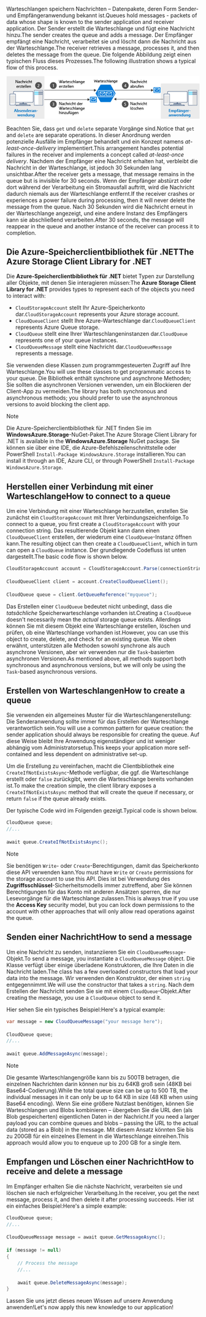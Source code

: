 <span data-ttu-id="bac20-101">Warteschlangen speichern Nachrichten – Datenpakete, deren Form Sender- und Empfängeranwendung bekannt ist.</span><span class="sxs-lookup"><span data-stu-id="bac20-101">Queues hold messages - packets of data whose shape is known to the sender application and receiver application.</span></span> <span data-ttu-id="bac20-102">Der Sender erstellt die Warteschlange und fügt eine Nachricht hinzu.</span><span class="sxs-lookup"><span data-stu-id="bac20-102">The sender creates the queue and adds a message.</span></span> <span data-ttu-id="bac20-103">Der Empfänger empfängt eine Nachricht, verarbeitet sie und löscht dann die Nachricht aus der Warteschlange.</span><span class="sxs-lookup"><span data-stu-id="bac20-103">The receiver retrieves a message, processes it, and then deletes the message from the queue.</span></span> <span data-ttu-id="bac20-104">Die folgende Abbildung zeigt einen typischen Fluss dieses Prozesses.</span><span class="sxs-lookup"><span data-stu-id="bac20-104">The following illustration shows a typical flow of this process.</span></span>

![Abbildung eines typischen Nachrichtenflusses durch die Azure-Warteschlange.](../media/6-message-flow.png)

<span data-ttu-id="bac20-106">Beachten Sie, dass `get` und `delete` separate Vorgänge sind.</span><span class="sxs-lookup"><span data-stu-id="bac20-106">Notice that `get` and `delete` are separate operations.</span></span> <span data-ttu-id="bac20-107">In dieser Anordnung werden potenzielle Ausfälle im Empfänger behandelt und ein Konzept namens _at-least-once-delivery_ implementiert.</span><span class="sxs-lookup"><span data-stu-id="bac20-107">This arrangement handles potential failures in the receiver and implements a concept called _at-least-once delivery_.</span></span> <span data-ttu-id="bac20-108">Nachdem der Empfänger eine Nachricht erhalten hat, verbleibt die Nachricht in der Warteschlange, ist jedoch 30 Sekunden lang unsichtbar.</span><span class="sxs-lookup"><span data-stu-id="bac20-108">After the receiver gets a message, that message remains in the queue but is invisible for 30 seconds.</span></span> <span data-ttu-id="bac20-109">Wenn der Empfänger abstürzt oder dort während der Verarbeitung ein Stromausfall auftritt, wird die Nachricht dadurch niemals aus der Warteschlange entfernt.</span><span class="sxs-lookup"><span data-stu-id="bac20-109">If the receiver crashes or experiences a power failure during processing, then it will never delete the message from the queue.</span></span> <span data-ttu-id="bac20-110">Nach 30 Sekunden wird die Nachricht erneut in der Warteschlange angezeigt, und eine andere Instanz des Empfängers kann sie abschließend verarbeiten.</span><span class="sxs-lookup"><span data-stu-id="bac20-110">After 30 seconds, the message will reappear in the queue and another instance of the receiver can process it to completion.</span></span>

## <a name="the-azure-storage-client-library-for-net"></a><span data-ttu-id="bac20-111">Die Azure-Speicherclientbibliothek für .NET</span><span class="sxs-lookup"><span data-stu-id="bac20-111">The Azure Storage Client Library for .NET</span></span>

<span data-ttu-id="bac20-112">Die **Azure-Speicherclientbibliothek für .NET** bietet Typen zur Darstellung aller Objekte, mit denen Sie interagieren müssen:</span><span class="sxs-lookup"><span data-stu-id="bac20-112">The **Azure Storage Client Library for .NET** provides types to represent each of the objects you need to interact with:</span></span>

- <span data-ttu-id="bac20-113">`CloudStorageAccount` stellt Ihr Azure-Speicherkonto dar.</span><span class="sxs-lookup"><span data-stu-id="bac20-113">`CloudStorageAccount` represents your Azure storage account.</span></span>
- <span data-ttu-id="bac20-114">`CloudQueueClient` stellt Ihre Azure-Warteschlange dar.</span><span class="sxs-lookup"><span data-stu-id="bac20-114">`CloudQueueClient` represents Azure Queue storage.</span></span>
- <span data-ttu-id="bac20-115">`CloudQueue` stellt eine Ihrer Warteschlangeninstanzen dar.</span><span class="sxs-lookup"><span data-stu-id="bac20-115">`CloudQueue` represents one of your queue instances.</span></span>
- <span data-ttu-id="bac20-116">`CloudQueueMessage` stellt eine Nachricht dar.</span><span class="sxs-lookup"><span data-stu-id="bac20-116">`CloudQueueMessage` represents a message.</span></span>

<span data-ttu-id="bac20-117">Sie verwenden diese Klassen zum programmgesteuerten Zugriff auf Ihre Warteschlange.</span><span class="sxs-lookup"><span data-stu-id="bac20-117">You will use these classes to get programmatic access to your queue.</span></span> <span data-ttu-id="bac20-118">Die Bibliothek enthält synchrone und asynchrone Methoden; Sie sollten die asynchronen Versionen verwenden, um ein Blockieren der Client-App zu vermeiden.</span><span class="sxs-lookup"><span data-stu-id="bac20-118">The library has both synchronous and asynchronous methods; you should prefer to use the asynchronous versions to avoid blocking the client app.</span></span>

> [!NOTE]
> <span data-ttu-id="bac20-119">Die Azure-Speicherclientbibliothek für .NET finden Sie im **WindowsAzure.Storage**-NuGet-Paket.</span><span class="sxs-lookup"><span data-stu-id="bac20-119">The Azure Storage Client Library for .NET is available in the **WindowsAzure.Storage** NuGet package.</span></span> <span data-ttu-id="bac20-120">Sie können sie über eine IDE, die Azure-Befehlszeilenschnittstelle oder PowerShell `Install-Package WindowsAzure.Storage` installieren.</span><span class="sxs-lookup"><span data-stu-id="bac20-120">You can install it through an IDE, Azure CLI, or through PowerShell `Install-Package WindowsAzure.Storage`.</span></span>

## <a name="how-to-connect-to-a-queue"></a><span data-ttu-id="bac20-121">Herstellen einer Verbindung mit einer Warteschlange</span><span class="sxs-lookup"><span data-stu-id="bac20-121">How to connect to a queue</span></span>

<span data-ttu-id="bac20-122">Um eine Verbindung mit einer Warteschlange herzustellen, erstellen Sie zunächst ein `CloudStorageAccount` mit Ihrer Verbindungszeichenfolge.</span><span class="sxs-lookup"><span data-stu-id="bac20-122">To connect to a queue, you first create a `CloudStorageAccount` with your connection string.</span></span> <span data-ttu-id="bac20-123">Das resultierende Objekt kann dann einen `CloudQueueClient` erstellen, der wiederum eine `CloudQueue`-Instanz öffnen kann.</span><span class="sxs-lookup"><span data-stu-id="bac20-123">The resulting object can then create a `CloudQueueClient`, which in turn can open a `CloudQueue` instance.</span></span> <span data-ttu-id="bac20-124">Der grundlegende Codefluss ist unten dargestellt.</span><span class="sxs-lookup"><span data-stu-id="bac20-124">The basic code flow is shown below.</span></span>

```csharp
CloudStorageAccount account = CloudStorageAccount.Parse(connectionString);

CloudQueueClient client = account.CreateCloudQueueClient();

CloudQueue queue = client.GetQueueReference("myqueue");
```

<span data-ttu-id="bac20-125">Das Erstellen einer `CloudQueue` bedeutet nicht unbedingt, dass die _tatsächliche_ Speicherwarteschlange vorhanden ist.</span><span class="sxs-lookup"><span data-stu-id="bac20-125">Creating a `CloudQueue` doesn't necessarily mean the _actual_ storage queue exists.</span></span> <span data-ttu-id="bac20-126">Allerdings können Sie mit diesem Objekt eine Warteschlange erstellen, löschen und prüfen, ob eine Warteschlange vorhanden ist.</span><span class="sxs-lookup"><span data-stu-id="bac20-126">However, you can use this object to create, delete, and check for an existing queue.</span></span> <span data-ttu-id="bac20-127">Wie oben erwähnt, unterstützen alle Methoden sowohl synchrone als auch asynchrone Versionen, aber wir verwenden nur die `Task`-basierten asynchronen Versionen.</span><span class="sxs-lookup"><span data-stu-id="bac20-127">As mentioned above, all methods support both synchronous and asynchronous versions, but we will only be using the `Task`-based asynchronous versions.</span></span>

## <a name="how-to-create-a-queue"></a><span data-ttu-id="bac20-128">Erstellen von Warteschlangen</span><span class="sxs-lookup"><span data-stu-id="bac20-128">How to create a queue</span></span>

<span data-ttu-id="bac20-129">Sie verwenden ein allgemeines Muster für die Warteschlangenerstellung: Die Senderanwendung sollte immer für das Erstellen der Warteschlange verantwortlich sein.</span><span class="sxs-lookup"><span data-stu-id="bac20-129">You will use a common pattern for queue creation: the sender application should always be responsible for creating the queue.</span></span> <span data-ttu-id="bac20-130">Auf diese Weise bleibt Ihre Anwendung eigenständiger und ist weniger abhängig vom Administratorsetup.</span><span class="sxs-lookup"><span data-stu-id="bac20-130">This keeps your application more self-contained and less dependent on administrative set-up.</span></span> 

<span data-ttu-id="bac20-131">Um die Erstellung zu vereinfachen, macht die Clientbibliothek eine `CreateIfNotExistsAsync`-Methode verfügbar, die ggf. die Warteschlange erstellt oder `false` zurückgibt, wenn die Warteschlange bereits vorhanden ist.</span><span class="sxs-lookup"><span data-stu-id="bac20-131">To make the creation simple, the client library exposes a `CreateIfNotExistsAsync` method that will create the queue if necessary, or return `false` if the queue already exists.</span></span> 

<span data-ttu-id="bac20-132">Der typische Code wird im Folgenden gezeigt.</span><span class="sxs-lookup"><span data-stu-id="bac20-132">Typical code is shown below.</span></span>

```csharp
CloudQueue queue;
//...

await queue.CreateIfNotExistsAsync();
```

> [!NOTE]
> <span data-ttu-id="bac20-133">Sie benötigen `Write`- oder `Create`-Berechtigungen, damit das Speicherkonto diese API verwenden kann.</span><span class="sxs-lookup"><span data-stu-id="bac20-133">You must have `Write` or `Create` permissions for the storage account to use this API.</span></span> <span data-ttu-id="bac20-134">Dies ist bei Verwendung des **Zugriffsschlüssel**-Sicherheitsmodells immer zutreffend, aber Sie können Berechtigungen für das Konto mit anderen Ansätzen sperren, die nur Lesevorgänge für die Warteschlange zulassen.</span><span class="sxs-lookup"><span data-stu-id="bac20-134">This is always true if you use the **Access Key** security model, but you can lock down permissions to the account with other approaches that will only allow read operations against the queue.</span></span>

## <a name="how-to-send-a-message"></a><span data-ttu-id="bac20-135">Senden einer Nachricht</span><span class="sxs-lookup"><span data-stu-id="bac20-135">How to send a message</span></span>

<span data-ttu-id="bac20-136">Um eine Nachricht zu senden, instanziieren Sie ein `CloudQueueMessage`-Objekt.</span><span class="sxs-lookup"><span data-stu-id="bac20-136">To send a message, you instantiate a `CloudQueueMessage` object.</span></span> <span data-ttu-id="bac20-137">Die Klasse verfügt über einige überladene Konstruktoren, die Ihre Daten in die Nachricht laden.</span><span class="sxs-lookup"><span data-stu-id="bac20-137">The class has a few overloaded constructors that load your data into the message.</span></span> <span data-ttu-id="bac20-138">Wir verwenden den Konstruktor, der einen `string` entgegennimmt.</span><span class="sxs-lookup"><span data-stu-id="bac20-138">We will use the constructor that takes a `string`.</span></span> <span data-ttu-id="bac20-139">Nach dem Erstellen der Nachricht senden Sie sie mit einem `CloudQueue`-Objekt.</span><span class="sxs-lookup"><span data-stu-id="bac20-139">After creating the message, you use a `CloudQueue` object to send it.</span></span>

<span data-ttu-id="bac20-140">Hier sehen Sie ein typisches Beispiel:</span><span class="sxs-lookup"><span data-stu-id="bac20-140">Here's a typical example:</span></span>

```csharp
var message = new CloudQueueMessage("your message here");

CloudQueue queue;
//...

await queue.AddMessageAsync(message);
```

> [!NOTE]
> <span data-ttu-id="bac20-141">Die gesamte Warteschlangengröße kann bis zu 500TB betragen, die einzelnen Nachrichten darin können nur bis zu 64KB groß sein (48KB bei Base64-Codierung).</span><span class="sxs-lookup"><span data-stu-id="bac20-141">While the total queue size can be up to 500 TB, the individual messages in it can only be up to 64 KB in size (48 KB when using Base64 encoding).</span></span> <span data-ttu-id="bac20-142">Wenn Sie eine größere Nutzlast benötigen, können Sie Warteschlangen und Blobs kombinieren – übergeben Sie die URL den (als Blob gespeicherten) eigentlichen Daten in der Nachricht.</span><span class="sxs-lookup"><span data-stu-id="bac20-142">If you need a larger payload you can combine queues and blobs – passing the URL to the actual data (stored as a Blob) in the message.</span></span> <span data-ttu-id="bac20-143">Mit diesem Ansatz könnten Sie bis zu 200GB für ein einzelnes Element in die Warteschlange einreihen.</span><span class="sxs-lookup"><span data-stu-id="bac20-143">This approach would allow you to enqueue up to 200 GB for a single item.</span></span>

## <a name="how-to-receive-and-delete-a-message"></a><span data-ttu-id="bac20-144">Empfangen und Löschen einer Nachricht</span><span class="sxs-lookup"><span data-stu-id="bac20-144">How to receive and delete a message</span></span>

<span data-ttu-id="bac20-145">Im Empfänger erhalten Sie die nächste Nachricht, verarbeiten sie und löschen sie nach erfolgreicher Verarbeitung.</span><span class="sxs-lookup"><span data-stu-id="bac20-145">In the receiver, you get the next message, process it, and then delete it after processing succeeds.</span></span> <span data-ttu-id="bac20-146">Hier ist ein einfaches Beispiel:</span><span class="sxs-lookup"><span data-stu-id="bac20-146">Here's a simple example:</span></span>

```C#
CloudQueue queue;
//...

CloudQueueMessage message = await queue.GetMessageAsync();

if (message != null)
{
    // Process the message
    //...

    await queue.DeleteMessageAsync(message);
}
```

<span data-ttu-id="bac20-147">Lassen Sie uns jetzt dieses neuen Wissen auf unsere Anwendung anwenden!</span><span class="sxs-lookup"><span data-stu-id="bac20-147">Let's now apply this new knowledge to our application!</span></span>